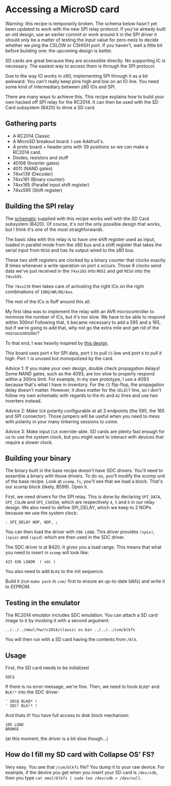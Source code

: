 # Accessing a MicroSD card

Warning: this recipe is temporarily broken. The schema below hasn't yet been
updated to work with the new SPI relay protocol. If you've already built an
old design, use an earlier commit or work around it in the SPI driver it should
only be a matter of testing the input value for zero-ness to decide whether we
ping the CSLOW or CSHIGH port. If you haven't, wait a little bit before building
one: the upcoming design is better.

SD cards are great because they are accessible directly. No supporting IC is
necessary. The easiest way to access them is through the SPI protocol.

Due to the way IO works in z80, implementing SPI through it as a bit awkward:
You can't really keep pins high and low on an IO line. You need some kind of
intermediary between z80 IOs and SPI.

There are many ways to achieve this. This recipe explains how to build your own
hacked off SPI relay for the RC2014. It can then be used with the SD Card
subsystem (B420) to drive a SD card.

## Gathering parts

* A RC2014 Classic
* A MicroSD breakout board. I use Adafruit's.
* A proto board + header pins with 39 positions so we can make a RC2014 card.
* Diodes, resistors and stuff
* 40106 (Inverter gates)
* 4011 (NAND gates)
* 74xx139 (Decoder)
* 74xx161 (Binary counter)
* 74xx165 (Parallel input shift register)
* 74xx595 (Shift register)

## Building the SPI relay

The [schematic][schematic] supplied with this recipe works well with the SD
Card subsystem (B420).  Of course, it's not the only possible design that
works, but I think it's one of the most straighforwards.

The basic idea with this relay is to have one shift register used as input,
loaded in parallel mode from the z80 bus and a shift register that takes the
serial input from `MISO` and has its output wired to the z80 bus.

These two shift registers are clocked by a binary counter that clocks exactly
8 times whenever a write operation on port `4` occurs. Those 8 clocks send
data we've just received in the `74xx165` into `MOSI` and get `MISO` into the
`74xx595`.

The `74xx139` then takes care of activating the right ICs on the right
combinations of `IORQ/WR/RD/Axx`.

The rest of the ICs is fluff around this all.

My first idea was to implement the relay with an AVR microcontroller to
minimize the number of ICs, but it's too slow. We have to be able to respond
within 300ns! Following that, it became necessary to add a 595 and a 165, but
if we're going to add that, why not go the extra mile and get rid of the
microcontroller?

To that end, I was heavily inspired by [this design][inspiration].

This board uses port `4` for SPI data, port `5` to pull `CS` low and port `6`
to pull it high. Port `7` is unused but monopolized by the card.

Advice 1: If you make your own design, double check propagation delays!
Some NAND gates, such as the 4093, are too slow to properly respond within
a 300ns limit. For example, in my own prototype, I use a 4093 because that's
what I have in inventory. For the `CS` flip-flop, the propagation delay doesn't
matter. However, it *does* matter for the `SELECT` line, so I don't follow my
own schematic with regards to the `M1` and `A2` lines and use two inverters
instead.

Advice 2: Make `SCK` polarity configurable at all 3 endpoints (the 595, the 165
and SPI connector). Those jumpers will be useful when you need to mess with
polarity in your many tinkering sessions to come.

Advice 3: Make input `CLK` override-able. SD cards are plenty fast enough for us
to use the system clock, but you might want to interact with devices that
require a slower clock.

## Building your binary

The binary built in the base recipe doesn't have SDC drivers. You'll need to
assemble a binary with those drivers. To do so, you'll modify the xcomp unit
of the base recipe. Look at `xcomp.fs`, you'll see that we load a block. That's
our xcomp block (likely, B599). Open it.

First, we need drivers for the SPI relay. This is done by declaring `SPI_DATA`,
`SPI_CSLOW` and `SPI_CSHIGH`, which are respectively `4`, `5` and `6` in our
relay design. We also need to define SPI_DELAY, which we keep to 2 NOPs because
we use the system clock:

    : SPI_DELAY NOP, NOP, ;

You can then load the driver with `596 LOAD`. This driver provides
`(spix)`, `(spie)` and `(spid)` which are then used in the SDC driver.

The SDC driver is at B420. It gives you a load range. This means that what
you need to insert in `xcomp` will look like:

    423 436 LOADR  ( sdc )

You also need to add `BLK$` to the init sequence.

Build it (run `make pack` in `cvm/` first to ensure an up-to-date blkfs) and
write it to EEPROM.

## Testing in the emulator

The RC2014 emulator includes SDC emulation. You can attach a SD card image to
it by invoking it with a second argument:

    ../../../emul/hw/rc2014/classic os.bin ../../../cvm/blkfs

You will then run with a SD card having the contents from `/blk`.

## Usage

First, the SD card needs to be initialized

    SDC$

If there is no error message, we're fine. Then, we need to hook `BLK@*` and
`BLK!*` into the SDC driver:

    ' SDC@ BLK@* !
    ' SDC! BLK!* !

And thats it! You have full access to disk block mechanism:

    105 LOAD
    BROWSE

(at this moment, the driver is a bit slow though...)

## How do I fill my SD card with Collapse OS' FS?

Very easy. You see that `/cvm/blkfs` file? You dump it to your raw device.
For example, if the device you get when you insert your SD card is `/dev/sdb`,
then you type `cat emul/blkfs | sudo tee /dev/sdb > /dev/null`.

[schematic]: spirelay.pdf
[inspiration]: https://www.ecstaticlyrics.com/electronics/SPI/fast_z80_interface.html
